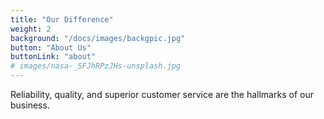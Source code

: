 ```yaml
---
title: "Our Difference"
weight: 2
background: "/docs/images/backgpic.jpg"
button: "About Us"
buttonLink: "about"
# images/nasa-_SFJhRPzJHs-unsplash.jpg
---
```


Reliability, quality, and superior customer service are the hallmarks of our business.


